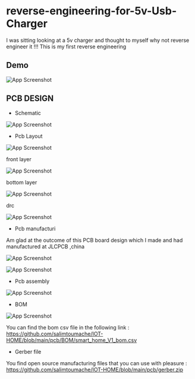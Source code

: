 # reverse-engineering-for-5v-Usb-Charger
I was sitting looking at a 5v charger and thought to myself why not reverse engineer it !!! This is my first reverse engineering

## Demo


![App Screenshot](https://github.com/salimtoumache/IOT-HOME/blob/main/pcb/pcb%20assembly/1.gif)

## PCB DESIGN

- Schematic 

![App Screenshot](https://github.com/salimtoumache/IOT-HOME/blob/main/pcb/Schematic/Screenshot.png)

- Pcb Layout

![App Screenshot](https://github.com/salimtoumache/IOT-HOME/blob/main/pcb/pcb%20layout/f_b_layer.png)

front layer

![App Screenshot](https://github.com/salimtoumache/IOT-HOME/blob/main/pcb/pcb%20layout/b_layer.png)

bottom layer

![App Screenshot](https://github.com/salimtoumache/IOT-HOME/blob/main/pcb/pcb%20layout/f_layer.png)

drc 

![App Screenshot](https://github.com/salimtoumache/IOT-HOME/blob/main/pcb/pcb%20layout/drc.png)


- Pcb manufacturi

Am glad at the outcome of this PCB board design which I made and had manufactured at JLCPCB ,china 

![App Screenshot](https://github.com/salimtoumache/IOT-HOME/blob/main/pcb/pcb%20manufacturing/f_lyr.jpeg)

![App Screenshot](https://github.com/salimtoumache/IOT-HOME/blob/main/pcb/pcb%20manufacturing/b_lyr.jpeg)

- Pcb assembly

![App Screenshot](https://github.com/salimtoumache/IOT-HOME/blob/main/pcb/pcb%20assembly/1.gif)

- BOM

![App Screenshot](https://github.com/salimtoumache/IOT-HOME/blob/main/pcb/BOM/Screenshot.png)

You can find the bom csv file in the following link : https://github.com/salimtoumache/IOT-HOME/blob/main/pcb/BOM/smart_home_V1_bom.csv

- Gerber file

You find open source manufacturing files that you can use with pleasure : https://github.com/salimtoumache/IOT-HOME/blob/main/pcb/gerber.zip
